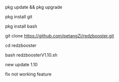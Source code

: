 pkg update && pkg upgrade

pkg install git

pkg install bash

git clone https://github.com/petangZi/redzbooster.git

cd redzbooster

bash redzboosterV1.10.sh

new update 1.10

fix not working feature
